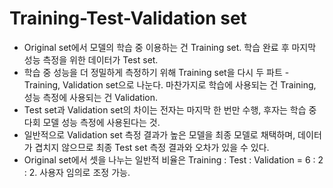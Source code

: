# Training-Test-Validation set

- Original set에서 모델의 학습 중 이용하는 건 Training set. 학습 완료 후 마지막 성능 측정을 위한 데이터가 Test set.
- 학습 중 성능을 더 정밀하게 측정하기 위해 Training set을 다시 두 파트 - Training, Validation set으로 나눈다. 마찬가지로 학습에 사용되는 건 Training, 성능 측정에 사용되는 건 Validation.
- Test set과 Validation set의 차이는 전자는 마지막 한 번만 수행, 후자는 학습 중 다회 모델 성능 측정에 사용된다는 것.
- 일반적으로 Validation set 측정 결과가 높은 모델을 최종 모델로 채택하며, 데이터가 겹치지 않으므로 최종 Test set 측정 결과와 오차가 있을 수 있다.
- Original set에서 셋을 나누는 일반적 비율은 Training : Test : Validation = 6 : 2 : 2. 사용자 임의로 조정 가능.
